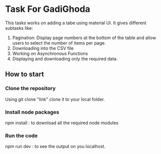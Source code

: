 # Task For GadiGhoda

This tasks works on adding a tabe using material UI. It gives different subtasks like:

1. Pagination: Display page numbers at the bottom of the table and allow users to select the number of items per page.
2. Downloading into the CSV file
3. Working on Asynchronous Functions
4. Displaying and downloading only the required data.

## How to start

### Clone the repository

Using git clone "link" clone it to your local folder.

### Install node packages

npm install : to download all the required node modules

### Run the code

npm run dev : to see the output on you localhost.
